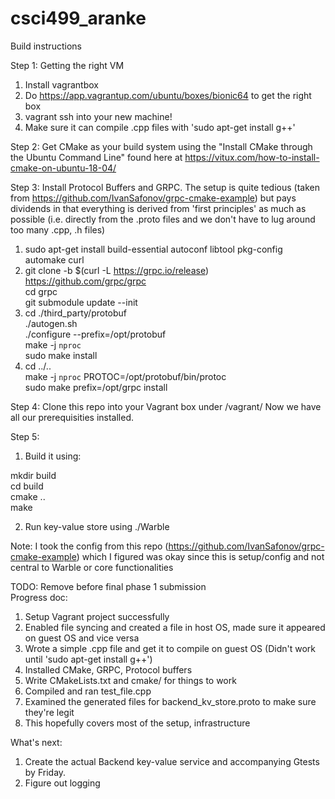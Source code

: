 # csci499_aranke

Build instructions 

Step 1: Getting the right VM 
1) Install vagrantbox
2) Do https://app.vagrantup.com/ubuntu/boxes/bionic64 to get the right box
3) vagrant ssh into your new machine!
4) Make sure it can compile .cpp files with 'sudo apt-get install g++'

Step 2: Get CMake as your build system using the "Install CMake through the Ubuntu Command Line" 
found here at https://vitux.com/how-to-install-cmake-on-ubuntu-18-04/

Step 3: Install Protocol Buffers and GRPC. The setup is quite tedious (taken from 
https://github.com/IvanSafonov/grpc-cmake-example) but pays dividends in that everything is 
derived from 'first principles' as much as possible (i.e. directly from the .proto files and 
we don't have to lug around too many .cpp, .h files)

1) sudo apt-get install build-essential autoconf libtool pkg-config automake curl  
2) git clone -b $(curl -L https://grpc.io/release) https://github.com/grpc/grpc  
cd grpc  
git submodule update --init  
3) cd ./third_party/protobuf  
./autogen.sh  
./configure --prefix=/opt/protobuf  
make -j `nproc`  
sudo make install  
4) cd ../..  
make -j `nproc` PROTOC=/opt/protobuf/bin/protoc   
sudo make prefix=/opt/grpc install  

Step 4: Clone this repo into your Vagrant box under /vagrant/
Now we have all our prerequisities installed. 

Step 5: 
1) Build it using: 

mkdir build  
cd build  
cmake ..  
make  

2) Run key-value store using ./Warble

Note: I took the config from this repo (https://github.com/IvanSafonov/grpc-cmake-example) which 
I figured was okay since this is setup/config and not central to Warble or core functionalities

TODO: Remove before final phase 1 submission  
Progress doc: 
1) Setup Vagrant project successfully
2) Enabled file syncing and created a file in host OS, made sure it appeared on guest OS and 
vice versa
3) Wrote a simple .cpp file and get it to compile on guest OS (Didn't work until 
'sudo apt-get install g++')
4) Installed CMake, GRPC, Protocol buffers
5) Write CMakeLists.txt and cmake/ for things to work
6) Compiled and ran test_file.cpp 
7) Examined the generated files for backend_kv_store.proto to make sure they're legit
8) This hopefully covers most of the setup, infrastructure 

What's next:
1) Create the actual Backend key-value service and accompanying Gtests by Friday.
2) Figure out logging 
